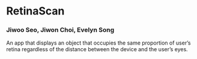 # RetinaScan

### Jiwoo Seo, Jiwon Choi, Evelyn Song

An app that displays an object that occupies the same proportion of user’s retina regardless of the distance between the device and the user’s eyes.
